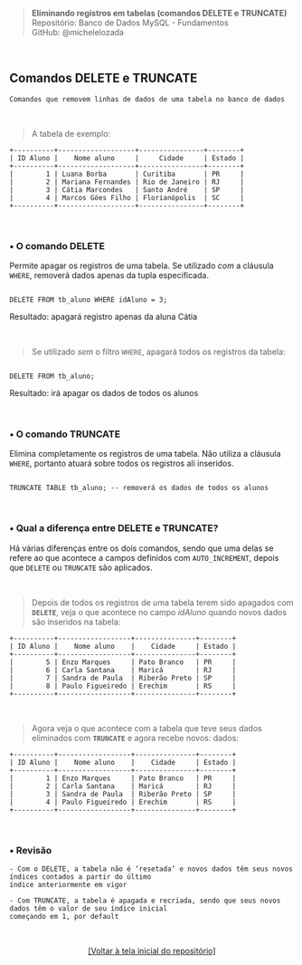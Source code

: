 > **Eliminando registros em tabelas (comandos DELETE e TRUNCATE)**     
> Repositório: Banco de Dados MySQL - Fundamentos    
> GitHub: @michelelozada
&nbsp;
     
&nbsp;  
## Comandos DELETE e TRUNCATE
```
Comandos que removem linhas de dados de uma tabela no banco de dados
```
    
&nbsp;  

> A tabela de exemplo:
```
+----------+-------------------+----------------+--------+
| ID Aluno |    Nome aluno     |     Cidade     | Estado |
+----------+-------------------+----------------+--------+
|        1 | Luana Borba       | Curitiba       | PR     |
|        2 | Mariana Fernandes | Rio de Janeiro | RJ     |
|        3 | Cátia Marcondes   | Santo André    | SP     |
|        4 | Marcos Góes Filho | Florianópolis  | SC     |
+----------+-------------------+----------------+--------+
```

&nbsp;
     
### •  O comando DELETE
Permite apagar os registros de uma tabela. Se utilizado *com* a cláusula `WHERE`, removerá dados apenas da tupla especificada.    

```mysql

DELETE FROM tb_aluno WHERE idAluno = 3; 
```
Resultado: apagará registro apenas da aluna Cátia

&nbsp;

> Se utilizado *sem* o filtro `WHERE`, apagará todos os registros da tabela:  
```mysql

DELETE FROM tb_aluno; 
```
Resultado: irá apagar os dados de todos os alunos  

&nbsp;
     
### • O comando TRUNCATE
Elimina completamente os registros de uma tabela.  Não utiliza a cláusula `WHERE`, portanto atuará sobre todos os registros ali inseridos.  

```mysql

TRUNCATE TABLE tb_aluno; -- removerá os dados de todos os alunos   
```

&nbsp;
    
### • Qual a diferença entre DELETE e TRUNCATE?
Há várias diferenças entre os dois comandos, sendo que uma delas se refere ao que acontece a campos definidos com `AUTO_INCREMENT`, depois que `DELETE` ou `TRUNCATE` são aplicados.  

&nbsp;  

> Depois de todos os registros de uma tabela terem sido apagados com **`DELETE`**, veja o que acontece no campo *idAluno* quando novos dados são inseridos na tabela: 
```
+----------+------------------+---------------+--------+
| ID Aluno |    Nome aluno    |    Cidade     | Estado |
+----------+------------------+---------------+--------+
|        5 | Enzo Marques     | Pato Branco   | PR     |
|        6 | Carla Santana    | Maricá        | RJ     |
|        7 | Sandra de Paula  | Riberão Preto | SP     |
|        8 | Paulo Figueiredo | Erechim       | RS     |
+----------+------------------+---------------+--------+
```

&nbsp;
 
> Agora veja o que acontece com a tabela que teve seus dados eliminados com **`TRUNCATE`** e agora recebe novos: 
dados: 
```
+----------+------------------+---------------+--------+
| ID Aluno |    Nome aluno    |    Cidade     | Estado |
+----------+------------------+---------------+--------+
|        1 | Enzo Marques     | Pato Branco   | PR     |
|        2 | Carla Santana    | Maricá        | RJ     |
|        3 | Sandra de Paula  | Riberão Preto | SP     |
|        4 | Paulo Figueiredo | Erechim       | RS     |
+----------+------------------+---------------+--------+
```

&nbsp;
 
### • Revisão
```
- Com o DELETE, a tabela não é ‘resetada’ e novos dados têm seus novos índices contados a partir do último 
índice anteriormente em vigor  

- Com TRUNCATE, a tabela é apagada e recriada, sendo que seus novos dados têm o valor de seu índice inicial 
começando em 1, por default
```

&nbsp;

<div align="center">
<a href="https://github.com/michelelozada/MySQL-Study-Notes">[Voltar à tela inicial do repositório]</a>
</div>